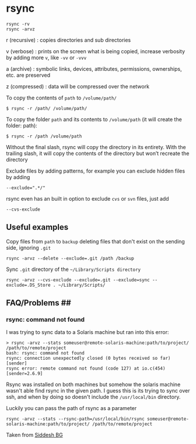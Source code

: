 # rsync #

    rsync -rv
    rsync -arvz

r (recursive)
:   copies directories and sub directories

v (verbose)
:   prints on the screen what is being copied, increase verbosity by adding more `v`, like `-vv` or `-vvv`

a (archive)
:   symbolic links, devices, attributes, permissions, ownerships, etc. are preserved

z (compressed)
:   data will be compressed over the network

To copy the contents of `path` to `/volume/path/`

    $ rsync -r /path/ /volume/path/

To copy the folder `path` and its contents to `/volume/path` (it will create the folder: path):

    $ rsync -r /path /volume/path

Without the final slash, rsync will copy the directory in its entirety. With the trailing slash, it will copy the contents of the directory but won’t recreate the directory

Exclude files by adding patterns, for example you can exclude hidden files by adding

    --exclude=".*/"

rsync even has an built in option to exclude `cvs` or `svn` files, just add

    --cvs-exclude

## Useful examples ##

Copy files from `path` to `backup` deleting files that don't exist on the sending side, ignoring `.git`

	rsync -arvz --delete --exclude=.git /path /backup
	
Sync `.git` directory of the `~/Library/Scripts directory`

	rsync -arvz --cvs-exclude --exclude=.git --exclude=sync --exclude=.DS_Store . ~/Library/Scripts/	
	
## FAQ/Problems ## ##

### rsync: command not found ###

I was trying to sync data to a Solaris machine but ran into this error:

	> rsync -arvz --stats someuser@remote-solaris-machine:path/to/project/ /path/to/remote/project
	bash: rsync: command not found
	rsync: connection unexpectedly closed (0 bytes received so far) [sender]
	rsync error: remote command not found (code 127) at io.c(454) [sender=2.6.9]
	
Rsync was installed on both machines but somehow the solaris machine wasn't able find rsync in the given path. I guess this is its trying to sync over ssh, and when by doing so doesn't include the `/usr/local/bin` directory.

Luckily you can pass the path of rsync as a parameter

	rsync -arvz --stats --rsync-path=/usr/local/bin/rsync someuser@remote-solaris-machine:path/to/project/ /path/to/remote/project 
	
Taken from [Siddesh BG](http://siddesh-bg.blogspot.com/2009/02/rsync-command-not-found-error-even.html)
